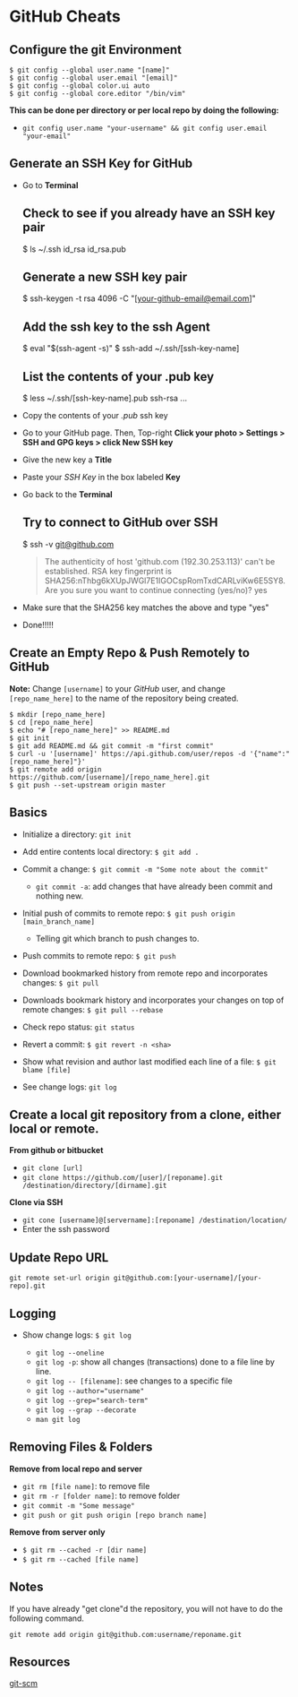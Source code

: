# GitHub Cheats

## Configure the git Environment  

    $ git config --global user.name "[name]"
    $ git config --global user.email "[email]"
    $ git config --global color.ui auto
    $ git config --global core.editor "/bin/vim"

**This can be done per directory or per local repo by doing the following:**

-   `git config user.name "your-username" && git config user.email "your-email"`

## Generate an SSH Key for GitHub

-   Go to **Terminal**

      ## Check to see if you already have an SSH key pair
      $ ls ~/.ssh
          id_rsa
          id_rsa.pub
      ## Generate a new SSH key pair
      $ ssh-keygen -t rsa 4096 -C "[your-github-email@email.com]"
      ## Add the ssh key to the ssh Agent
      $ eval "$(ssh-agent -s)"
      $ ssh-add ~/.ssh/[ssh-key-name]
      ## List the contents of your .pub key
      $ less ~/.ssh/[ssh-key-name].pub
          ssh-rsa ...

-   Copy the contents of your *.pub* ssh key  

-   Go to your GitHub page. Then, Top-right **Click your photo > Settings > SSH and GPG keys > click New SSH key**

-   Give the new key a **Title**

-   Paste your *SSH Key* in the box labeled **Key**

-   Go back to the **Terminal**

      ## Try to connect to GitHub over SSH
      $ ssh -v git@github.com

    > The authenticity of host 'github.com (192.30.253.113)' can't be established. 
    > RSA key fingerprint is SHA256:nThbg6kXUpJWGl7E1IGOCspRomTxdCARLviKw6E5SY8.  
    > Are you sure you want to continue connecting (yes/no)? yes


-   Make sure that the SHA256 key matches the above and type "yes"

-   Done!!!!!

## Create an Empty Repo & Push Remotely to GitHub

**Note:** Change `[username]` to your *GitHub* user, and change `[repo_name_here]` to the name of the repository being created.
    
    $ mkdir [repo_name_here]
    $ cd [repo_name_here]
    $ echo "# [repo_name_here]" >> README.md
    $ git init
    $ git add README.md && git commit -m "first commit"
    $ curl -u '[username]' https://api.github.com/user/repos -d '{"name":"[repo_name_here]"}'
    $ git remote add origin https://github.com/[username]/[repo_name_here].git
    $ git push --set-upstream origin master

## Basics

-   Initialize a directory: `git init`

-   Add entire contents local directory: `$ git add .`

-   Commit a change: `$ git commit -m "Some note about the commit"`
    
    -   `git commit -a`: add changes that have already been commit and nothing new.

-   Initial push of commits to remote repo: `$ git push origin [main_branch_name]`

    -   Telling git which branch to push changes to.

-   Push commits to remote repo: `$ git push`

-   Download bookmarked history from remote repo and incorporates changes: `$ git pull`  

-   Downloads bookmark history and incorporates your changes on top of
remote changes: `$ git pull --rebase`  

-   Check repo status: `git status`

-   Revert a commit: `$ git revert -n <sha>`  

-   Show what revision and author last modified each line of a file: `$ git blame [file]`

-   See change logs: `git log`

## Create a local git repository from a clone, either local or remote.

**From github or bitbucket**

-   `git clone [url]`
-   `git clone https://github.com/[user]/[reponame].git /destination/directory/[dirname].git`

**Clone via SSH**

-   `git cone [username]@[servername]:[reponame] /destination/location/`
-   Enter the ssh password

## Update Repo URL

`git remote set-url origin git@github.com:[your-username]/[your-repo].git`

## Logging

-   Show change logs: `$ git log`  

    -   `git log --oneline`
    -   `git log -p`: show all changes (transactions) done to a file line by line.
    -   `git log -- [filename]`: see changes to a specific file
    -   `git log --author="username"`
    -   `git log --grep="search-term"`
    -   `git log --grap --decorate`
    -   `man git log`

## Removing Files & Folders

**Remove from local repo and server**

-   `git rm [file name]`: to remove file
-   `git rm -r [folder name]`: to remove folder
-   `git commit -m "Some message"`
-   `git push or git push origin [repo branch name]`

**Remove from server only**

-   `$ git rm --cached -r [dir name]`
-   `$ git rm --cached [file name]`


## Notes

If you have already "get clone"d the repository, you will not have to do the
following command.

    git remote add origin git@github.com:username/reponame.git

## Resources

[git-scm](https://git-scm.com/book/en/v2/Customizing-Git-Git-Configuration)
